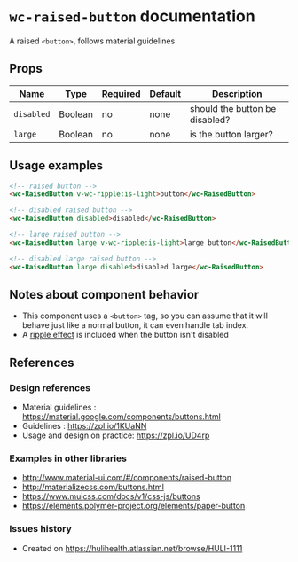 # `wc-raised-button` documentation
A raised `<button>`, follows material guidelines

## Props
| Name | Type | Required | Default | Description
| --- | --- | ---  | ---  | ---
| `disabled` | Boolean | no | none | should the button be disabled?
| `large` | Boolean | no | none | is the button larger?

## Usage examples
```html
<!-- raised button -->
<wc-RaisedButton v-wc-ripple:is-light>button</wc-RaisedButton>

<!-- disabled raised button -->
<wc-RaisedButton disabled>disabled</wc-RaisedButton>

<!-- large raised button -->
<wc-RaisedButton large v-wc-ripple:is-light>large button</wc-RaisedButton>

<!-- disabled large raised button -->
<wc-RaisedButton large disabled>disabled large</wc-RaisedButton>
```

## Notes about component behavior
- This component uses a `<button>` tag, so you can assume that it will behave just like a normal button, it can even handle tab index.
- A [ripple effect](https://material.google.com/motion/choreography.html#choreography-radial-reaction) is included when the button isn't disabled

## References
### Design references
* Material guidelines : https://material.google.com/components/buttons.html
* Guidelines : https://zpl.io/1KUaNN
* Usage and design on practice: https://zpl.io/UD4rp

### Examples in other libraries
* http://www.material-ui.com/#/components/raised-button
* http://materializecss.com/buttons.html
* https://www.muicss.com/docs/v1/css-js/buttons
* https://elements.polymer-project.org/elements/paper-button

### Issues history
* Created on https://hulihealth.atlassian.net/browse/HULI-1111
